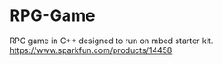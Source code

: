 # RPG-Game
RPG game in C++ designed to run on mbed starter kit.
https://www.sparkfun.com/products/14458

